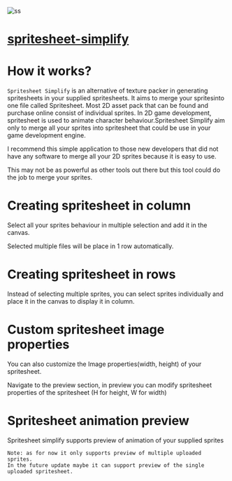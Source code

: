 

![ss](https://user-images.githubusercontent.com/108307848/190836555-386dfd4b-b271-4e37-82b0-eb0de20ffacf.jpg)
# [spritesheet-simplify](https://aljimsondev.github.io/spritesheet-simplify/)
# How it works?

`Spritesheet Simplify` is an alternative of texture packer in generating spritesheets in your supplied spritesheets. It aims to merge your spritesinto one file called Spritesheet. Most 2D asset pack that can be found and purchase online consist of individual sprites. In 2D game development, spritesheet is used to animate character behaviour.Spritesheet Simplify aim only to merge all your sprites into spritesheet that could be use in your game development engine.

I recommend this simple application to those new developers that did not have any software to merge all your 2D sprites because it is easy to use.

This may not be as powerful as other tools out there but this tool could do the job to merge your sprites.


# Creating spritesheet in column

Select all your sprites behaviour in multiple selection and add it in the canvas.

Selected multiple files will be place in 1 row automatically.

# Creating spritesheet in rows

Instead of selecting multiple sprites, you can select sprites individually and place it in the canvas to display it in column.

# Custom spritesheet image properties

You can also customize the Image properties(width, height) of your spritesheet.

Navigate to the preview section, in preview you can modify spritesheet properties of the spritesheet (H for height, W for width)

# Spritesheet animation preview

Spritesheet simplify supports preview of animation of your supplied sprites
```
Note: as for now it only supports preview of multiple uploaded sprites. 
In the future update maybe it can support preview of the single uploaded spritesheet.
```
